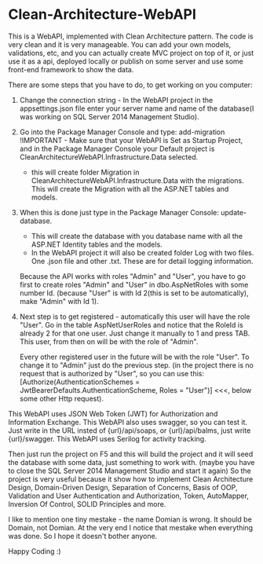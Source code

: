 # Clean-Architecture-WebAPI

This is a WebAPI, implemented with Clean Architecture pattern. The code is very clean and it is very manageable. 
You can add your own models, validations, etc, and you can actually create MVC project on top of it, or just 
use it as a api, deployed locally or publish on some server and use some front-end framework to show the data.

There are some steps that you have to do, to get working on you computer:

1.  Change the connection string - In the WebAPI project in the appsettings.json file enter your server name 
    and name of the database(I was working on SQL Server 2014 Management Studio).

2.  Go into the Package Manager Console and type: add-migration 
    !IMPORTANT - Make sure that your WebAPI is Set as Startup Project, 
    and in the Package Manager Console your Default project is CleanArchitectureWebAPI.Infrastructure.Data selected.
    
    - this will create folder Migration in CleanArchitectureWebAPI.Infrastructure.Data with the migrations. 
      This will create the Migration with all the ASP.NET tables and models.
      
3.  When this is done just type in the Package Manager Console: update-database.
    - This will create the database with you database name with all the ASP.NET Identity tables and the models.
    - In the WebAPI project it will also be created folder Log with two files. One .json file and other .txt.
      These are for detail logging information.
    
    Because the API works with roles "Admin" and "User", you have to go first to create roles "Admin" and "User" in dbo.AspNetRoles 
    with some number Id. (because "User" is with Id 2(this is set to be automatically), make "Admin" with Id 1).
    
4.  Next step is to get registered - automatically this user will have the role "User". 
    Go in the table AspNetUserRoles and notice that the RoleId is already 2 for that one user. Just change it manually to 1 and press TAB. 
    This user, from then on will be with the role of "Admin". 
    
    Every other registered user in the future will be with the role "User". To change it to "Admin" just do the previous step. 
    (in the project there is no request that is authorized by "User", so you can use this:
      [Authorize(AuthenticationSchemes = JwtBearerDefaults.AuthenticationScheme, Roles = "User")] <<<, below some other Http request).

This WebAPI uses JSON Web Token (JWT) for Authorization and Information Exchange.
This WebAPI also uses swagger, so you can test it. Just write in the URL insted of {url}/api/soaps, or {url}/api/balms, just write {url}/swagger.
This WebAPI uses Serilog for activity tracking.

Then just run the project on F5 and this will build the project and it will seed the database with some data, just something to work with. (maybe you have to close the SQL Server 2014 Management Studio and start it again)
So the project is very useful because it show how to implement Clean Architecture Design, Domain-Driven Design, Separation of Concerns, Basis of OOP, Validation and User Authentication and Authorization, Token, AutoMapper, Inversion Of Control, SOLID Principles and more.

I like to mention one tiny mestake - the name Domian is wrong. It should be Domain, not Domian.
At the very end I notice that mestake when everything was done. So I hope it doesn't bother anyone.

Happy Coding :)
